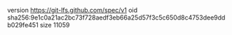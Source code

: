 version https://git-lfs.github.com/spec/v1
oid sha256:9e1c0a21ac2bc73f728aedf3eb66a25d57f3c5c650d8c4753dee9ddb029fe451
size 11059
